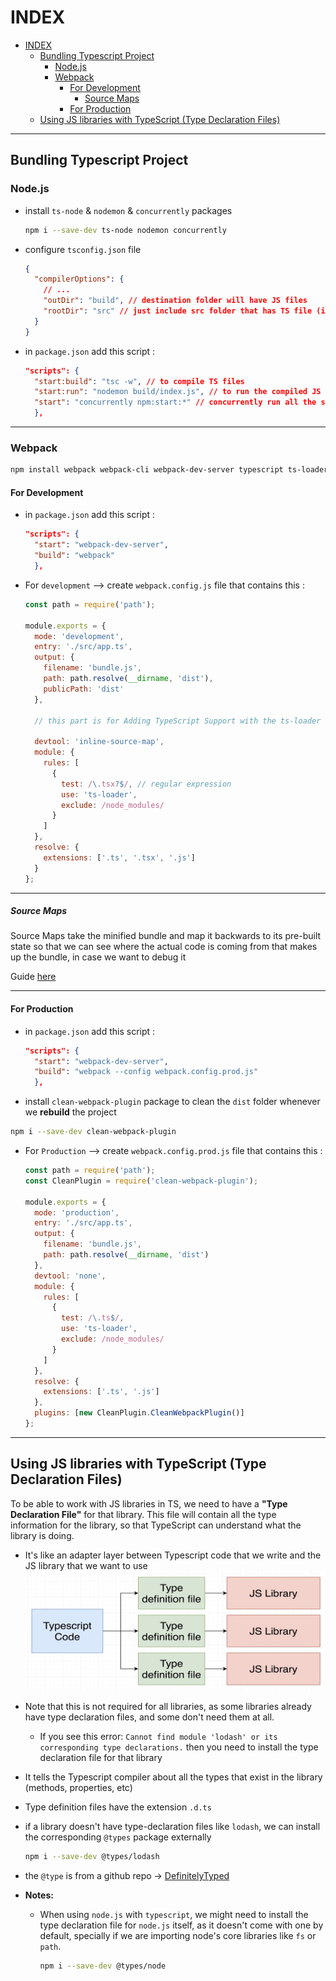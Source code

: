 # INDEX

- [INDEX](#index)
  - [Bundling Typescript Project](#bundling-typescript-project)
    - [Node.js](#nodejs)
    - [Webpack](#webpack)
      - [For Development](#for-development)
        - [Source Maps](#source-maps)
      - [For Production](#for-production)
  - [Using JS libraries with TypeScript (Type Declaration Files)](#using-js-libraries-with-typescript-type-declaration-files)

---

## Bundling Typescript Project

### Node.js

- install `ts-node` & `nodemon` & `concurrently` packages

  ```bash
  npm i --save-dev ts-node nodemon concurrently
  ```

- configure `tsconfig.json` file

  ```json
  {
    "compilerOptions": {
      // ...
      "outDir": "build", // destination folder will have JS files
      "rootDir": "src" // just include src folder that has TS file (index.ts file)
    }
  }
  ```

- in `package.json` add this script :

  ```json
  "scripts": {
    "start:build": "tsc -w", // to compile TS files
    "start:run": "nodemon build/index.js", // to run the compiled JS files
    "start": "concurrently npm:start:*" // concurrently run all the scripts that start with "start:"
    },
  ```

---

### Webpack

```bash
npm install webpack webpack-cli webpack-dev-server typescript ts-loader --save-dev
```

#### For Development

- in `package.json` add this script :

  ```json
  "scripts": {
    "start": "webpack-dev-server",
    "build": "webpack"
    },
  ```

- For `development` --> create `webpack.config.js` file that contains this :

  ```js
  const path = require('path');

  module.exports = {
    mode: 'development',
    entry: './src/app.ts',
    output: {
      filename: 'bundle.js',
      path: path.resolve(__dirname, 'dist'),
      publicPath: 'dist'
    },

    // this part is for Adding TypeScript Support with the ts-loader Package

    devtool: 'inline-source-map',
    module: {
      rules: [
        {
          test: /\.tsx?$/, // regular expression
          use: 'ts-loader',
          exclude: /node_modules/
        }
      ]
    },
    resolve: {
      extensions: ['.ts', '.tsx', '.js']
    }
  };
  ```

---

##### Source Maps

Source Maps take the minified bundle and map it backwards to its pre-built state so that we can see where the actual code is coming from that makes up the bundle, in case we want to debug it

Guide [here](https://webpack.js.org/guides/typescript/#source-maps)

---

#### For Production

- in `package.json` add this script :

  ```json
  "scripts": {
    "start": "webpack-dev-server",
    "build": "webpack --config webpack.config.prod.js"
    },
  ```

- install `clean-webpack-plugin` package to clean the `dist` folder whenever we **rebuild** the project

```bash
npm i --save-dev clean-webpack-plugin
```

- For `Production` --> create `webpack.config.prod.js` file that contains this :

  ```js
  const path = require('path');
  const CleanPlugin = require('clean-webpack-plugin');

  module.exports = {
    mode: 'production',
    entry: './src/app.ts',
    output: {
      filename: 'bundle.js',
      path: path.resolve(__dirname, 'dist')
    },
    devtool: 'none',
    module: {
      rules: [
        {
          test: /\.ts$/,
          use: 'ts-loader',
          exclude: /node_modules/
        }
      ]
    },
    resolve: {
      extensions: ['.ts', '.js']
    },
    plugins: [new CleanPlugin.CleanWebpackPlugin()]
  };
  ```

---

## Using JS libraries with TypeScript (Type Declaration Files)

To be able to work with JS libraries in TS, we need to have a **"Type Declaration File"** for that library. This file will contain all the type information for the library, so that TypeScript can understand what the library is doing.

- It's like an adapter layer between Typescript code that we write and the JS library that we want to use
  ![type declaration files](./img/type-declaration-files.png)

- Note that this is not required for all libraries, as some libraries already have type declaration files, and some don't need them at all.

  - If you see this error: `Cannot find module 'lodash' or its corresponding type declarations.` then you need to install the type declaration file for that library

- It tells the Typescript compiler about all the types that exist in the library (methods, properties, etc)
- Type definition files have the extension `.d.ts`
- if a library doesn't have type-declaration files like `lodash`, we can install the corresponding `@types` package externally

  ```sh
  npm i --save-dev @types/lodash
  ```

- the `@type` is from a github repo -> [DefinitelyTyped](https://github.com/DefinitelyTyped/DefinitelyTyped)

- **Notes:**

  - When using `node.js` with `typescript`, we might need to install the type declaration file for `node.js` itself, as it doesn't come with one by default, specially if we are importing node's core libraries like `fs` or `path`.

    ```sh
    npm i --save-dev @types/node
    ```
